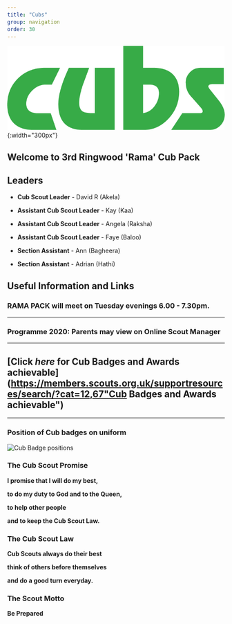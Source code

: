 ```yaml
---
title: "Cubs"
group: navigation
order: 30
---
```


![](/assets/img/scouts/Cub_RGB_green.png){:width="300px"}

## Welcome to 3rd Ringwood 'Rama' Cub Pack

## Leaders

- **Cub Scout Leader** - David R (Akela)

- **Assistant Cub Scout Leader** - Kay (Kaa)

- **Assistant Cub Scout Leader** - Angela (Raksha)

- **Assistant Cub Scout Leader** - Faye (Baloo)

- **Section Assistant** - Ann (Bagheera)

- **Section Assistant** - Adrian (Hathi)

## Useful Information and Links

### RAMA PACK will meet on Tuesday evenings 6.00 - 7.30pm.

---

### Programme 2020: Parents may view on Online Scout Manager

---

## [Click *here* for Cub Badges and Awards achievable](https://members.scouts.org.uk/supportresources/search/?cat=12,67"Cub Badges and Awards achievable")

---

### Position of Cub badges on uniform

![Cub Badge positions](https://members.scouts.org.uk/documents/Cub-Scout-Uniform_Cub-Scout-Uniform.jpg)

### The Cub Scout Promise

**I promise that I will do my best,**

**to do my duty to God and to the Queen,**

**to help other people**

**and to keep the Cub Scout Law.**

### The Cub Scout Law

**Cub Scouts always do their best**

**think of others before themselves**

**and do a good turn everyday.**

### The Scout Motto

**Be Prepared**
